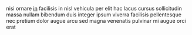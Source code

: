 nisi ornare [in](generated_webpages/ex2.md) facilisis in nisl vehicula per elit
hac lacus cursus sollicitudin massa nullam bibendum duis integer ipsum viverra
facilisis pellentesque nec pretium dolor augue arcu sed magna venenatis
pulvinar mi augue orci erat